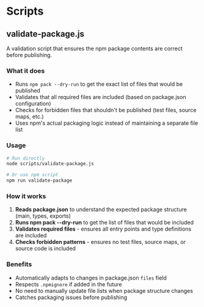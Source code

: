 # Scripts

## validate-package.js

A validation script that ensures the npm package contents are correct before publishing.

### What it does

- Runs `npm pack --dry-run` to get the exact list of files that would be published
- Validates that all required files are included (based on package.json configuration)
- Checks for forbidden files that shouldn't be published (test files, source maps, etc.)
- Uses npm's actual packaging logic instead of maintaining a separate file list

### Usage

```bash
# Run directly
node scripts/validate-package.js

# Or use npm script
npm run validate-package
```

### How it works

1. **Reads package.json** to understand the expected package structure (main, types, exports)
2. **Runs npm pack --dry-run** to get the list of files that would be included
3. **Validates required files** - ensures all entry points and type definitions are included
4. **Checks forbidden patterns** - ensures no test files, source maps, or source code is included

### Benefits

- Automatically adapts to changes in package.json `files` field
- Respects `.npmignore` if added in the future
- No need to manually update file lists when package structure changes
- Catches packaging issues before publishing
